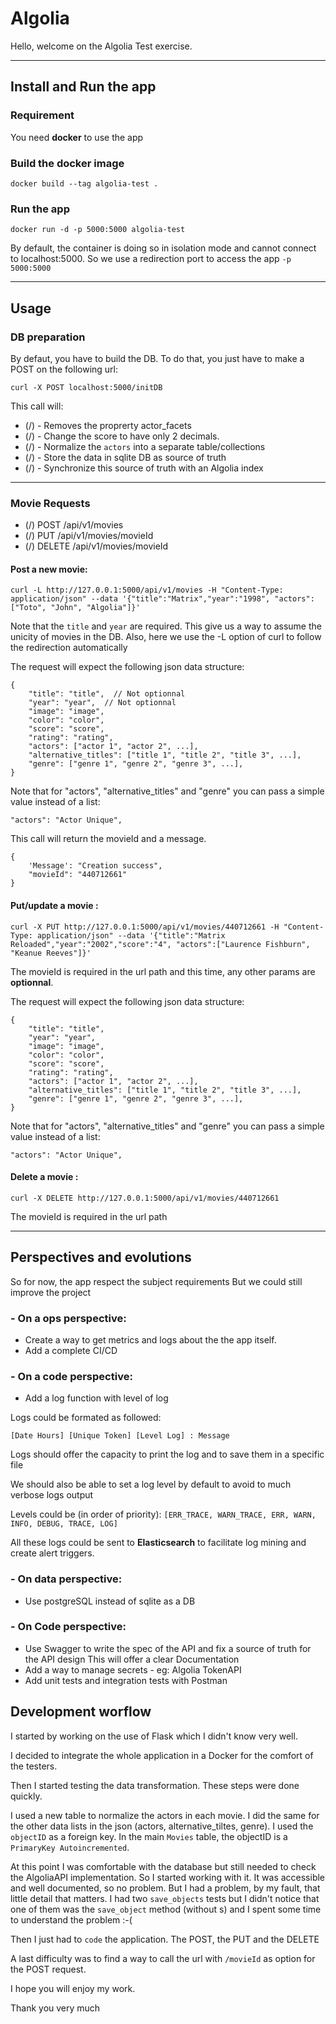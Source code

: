 # **Algolia**

Hello, welcome on the Algolia Test exercise.

---

## **Install and Run the app**

### **Requirement**
You need **docker** to use the app

### **Build the docker image**
`docker build --tag algolia-test .`

### **Run the app**
`docker run -d -p 5000:5000 algolia-test`

By default, the container is doing so in isolation mode and cannot connect to localhost:5000.
So we use a redirection port to access the app `-p 5000:5000`

---

## **Usage**

### **DB preparation**

By defaut, you have to build the DB.
To do that, you just have to make a POST on the following url:
```
curl -X POST localhost:5000/initDB
```

This call will:
* (/) - Removes the proprerty actor_facets
* (/) - Change the score to have only 2 decimals.
* (/) - Normalize the `actors` into a separate table/collections
* (/) - Store the data in sqlite DB as source of truth
* (/) - Synchronize this source of truth with an Algolia index

---

### **Movie Requests**

* (/) POST /api/v1/movies
* (/) PUT /api/v1/movies/movieId
* (/) DELETE /api/v1/movies/movieId


#### **Post a new movie:**
```
curl -L http://127.0.0.1:5000/api/v1/movies -H "Content-Type: application/json" --data '{"title":"Matrix","year":"1998", "actors":["Toto", "John", "Algolia"]}'
```
Note that the `title` and `year` are required. This give us a way to assume the unicity of movies in the DB.
Also, here we use the -L option of curl to follow the redirection automatically


The request will expect the following json data structure:
```
{
    "title": "title",  // Not optionnal
    "year": "year",  // Not optionnal
    "image": "image",
    "color": "color",
    "score": "score",
    "rating": "rating",
    "actors": ["actor 1", "actor 2", ...],
    "alternative_titles": ["title 1", "title 2", "title 3", ...],
    "genre": ["genre 1", "genre 2", "genre 3", ...],
}
```
Note that for "actors", "alternative_titles" and "genre" you can pass a simple value instead of a list:
```
"actors": "Actor Unique",
```

This call will return the movieId and a message.
```
{
    'Message': "Creation success",
    "movieId": "440712661"
}
```



#### **Put/update a movie** :
```
curl -X PUT http://127.0.0.1:5000/api/v1/movies/440712661 -H "Content-Type: application/json" --data '{"title":"Matrix Reloaded","year":"2002","score":"4", "actors":["Laurence Fishburn", "Keanue Reeves"]}'
```
The movieId is required in the url path and this time, any other params are **optionnal**.

The request will expect the following json data structure:
```
{
    "title": "title",
    "year": "year",
    "image": "image",
    "color": "color",
    "score": "score",
    "rating": "rating",
    "actors": ["actor 1", "actor 2", ...],
    "alternative_titles": ["title 1", "title 2", "title 3", ...],
    "genre": ["genre 1", "genre 2", "genre 3", ...],
}
```
Note that for "actors", "alternative_titles" and "genre" you can pass a simple value instead of a list:
```
"actors": "Actor Unique",
```



#### **Delete a movie** :
```
curl -X DELETE http://127.0.0.1:5000/api/v1/movies/440712661
```
The movieId is required in the url path


---


## **Perspectives and evolutions**


So for now, the app respect the subject requirements
But we could still improve the project

### - On a ops perspective:

- Create a way to get metrics and logs about the the app itself.
- Add a complete CI/CD


### - On a code perspective:
- Add a log function with level of log

Logs could be formated as followed:

`[Date Hours] [Unique Token] [Level Log] : Message`

Logs should offer the capacity to print the log and to save them in a specific file

We should also be able to set a log level by default to avoid to much verbose logs output

Levels could be (in order of priority): `[ERR_TRACE, WARN_TRACE, ERR, WARN, INFO, DEBUG, TRACE, LOG]`

All these logs could be sent to **Elasticsearch** to facilitate log mining and create alert triggers.


### - On data perspective:
- Use postgreSQL instead of sqlite as a DB


### - On Code perspective:
- Use Swagger to write the spec of the API and fix a source of truth for the API design
This will offer a clear Documentation
- Add a way to manage secrets - eg: Algolia TokenAPI
- Add unit tests and integration tests with Postman


## **Development worflow**

I started by working on the use of Flask which I didn't know very well.

I decided to integrate the whole application in a Docker for the comfort of the testers.

Then I started testing the data transformation. These steps were done quickly.

I used a new table to normalize the actors in each movie. I did the same for the other data lists in the json (actors, alternative_tiltes, genre).
I used the `objectID` as a foreign key. In the main `Movies` table, the objectID is a `PrimaryKey Autoincremented`.

At this point I was comfortable with the database but still needed to check the AlgoliaAPI implementation.
So I started working with it. It was accessible and well documented, so no problem.
But I had a problem, by my fault, that little detail that matters.
I had two `save_objects` tests but I didn't notice that one of them was the `save_object` method (without s) and I spent some time to understand the problem :-(


Then I just had to `code` the application.
The POST, the PUT and the DELETE

A last difficulty was to find a way to call the url with `/movieId` as option for the POST request.

I hope you will enjoy my work.

Thank you very much

